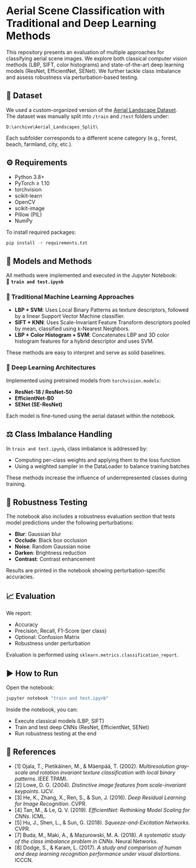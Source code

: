 # Aerial Scene Classification with Traditional and Deep Learning Methods

This repository presents an evaluation of multiple approaches for classifying aerial scene images. We explore both classical computer vision methods (LBP, SIFT, color histograms) and state-of-the-art deep learning models (ResNet, EfficientNet, SENet). We further tackle class imbalance and assess robustness via perturbation-based testing.

## 📁 Dataset

We used a custom-organized version of the [Aerial Landscape Dataset](https://www.kaggle.com/datasets/mohammadamireshraghi/aerial-cvpr2021).  
The dataset was manually split into `/train` and `/test` folders under:

```
D:\archive\Aerial_Landscapes_Split\
```

Each subfolder corresponds to a different scene category (e.g., forest, beach, farmland, city, etc.).

## ⚙️ Requirements

- Python 3.8+
- PyTorch ≥ 1.10
- torchvision
- scikit-learn
- OpenCV
- scikit-image
- Pillow (PIL)
- NumPy

To install required packages:

```bash
pip install -r requirements.txt
```

## 🧠 Models and Methods

All methods were implemented and executed in the Jupyter Notebook:  
📓 **`train and test.ipynb`**

### 🔹 Traditional Machine Learning Approaches

- **LBP + SVM**: Uses Local Binary Patterns as texture descriptors, followed by a linear Support Vector Machine classifier.
- **SIFT + KNN**: Uses Scale-Invariant Feature Transform descriptors pooled by mean, classified using k-Nearest Neighbors.
- **LBP + Color Histogram + SVM**: Concatenates LBP and 3D color histogram features for a hybrid descriptor and uses SVM.

These methods are easy to interpret and serve as solid baselines.

### 🔸 Deep Learning Architectures

Implemented using pretrained models from `torchvision.models`:

- **ResNet-18 / ResNet-50**
- **EfficientNet-B0**
- **SENet (SE-ResNet)**

Each model is fine-tuned using the aerial dataset within the notebook.

## ⚖️ Class Imbalance Handling

In `train and test.ipynb`, class imbalance is addressed by:

- Computing per-class weights and applying them to the loss function
- Using a weighted sampler in the DataLoader to balance training batches

These methods increase the influence of underrepresented classes during training.

## 🧪 Robustness Testing

The notebook also includes a robustness evaluation section that tests model predictions under the following perturbations:

- **Blur**: Gaussian blur
- **Occlude**: Black box occlusion
- **Noise**: Random Gaussian noise
- **Darken**: Brightness reduction
- **Contrast**: Contrast enhancement

Results are printed in the notebook showing perturbation-specific accuracies.

## 📈 Evaluation

We report:
- Accuracy
- Precision, Recall, F1-Score (per class)
- Optional: Confusion Matrix
- Robustness under perturbation

Evaluation is performed using `sklearn.metrics.classification_report`.

## ▶️ How to Run

Open the notebook:

```bash
jupyter notebook "train and test.ipynb"
```

Inside the notebook, you can:
- Execute classical models (LBP, SIFT)
- Train and test deep CNNs (ResNet, EfficientNet, SENet)
- Run robustness testing at the end

## 🧾 References

- [1] Ojala, T., Pietikäinen, M., & Mäenpää, T. (2002). *Multiresolution gray-scale and rotation invariant texture classification with local binary patterns*. IEEE TPAMI.
- [2] Lowe, D. G. (2004). *Distinctive image features from scale-invariant keypoints*. IJCV.
- [3] He, K., Zhang, X., Ren, S., & Sun, J. (2016). *Deep Residual Learning for Image Recognition*. CVPR.
- [4] Tan, M., & Le, Q. V. (2019). *EfficientNet: Rethinking Model Scaling for CNNs*. ICML.
- [5] Hu, J., Shen, L., & Sun, G. (2018). *Squeeze-and-Excitation Networks*. CVPR.
- [7] Buda, M., Maki, A., & Mazurowski, M. A. (2018). *A systematic study of the class imbalance problem in CNNs*. Neural Networks.
- [8] Dodge, S., & Karam, L. (2017). *A study and comparison of human and deep learning recognition performance under visual distortions*. ICCCN.
